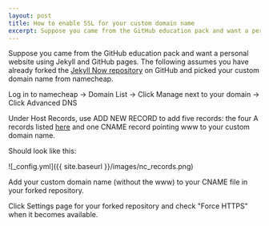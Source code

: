 ```yaml
---
layout: post
title: How to enable SSL for your custom domain name
excerpt: Suppose you came from the GitHub education pack and want a personal website using Jekyll and GitHub pages.
---
```


Suppose you came from the GitHub education pack and want a personal website using Jekyll and GitHub pages.
The following assumes you have already forked the [Jekyll Now repository](https://github.com/barryclark/jekyll-now) on GitHub and picked your custom domain name from namecheap.

Log in to namecheap -> Domain List -> Click Manage next to your domain -> Click Advanced DNS

Under Host Records, use ADD NEW RECORD to add five records: the four A records listed [here](https://help.github.com/articles/setting-up-an-apex-domain/#configuring-a-records-with-your-dns-provider) and one CNAME record pointing www to your custom domain name.

Should look like this:

![_config.yml]({{ site.baseurl }}/images/nc_records.png)

Add your custom domain name (without the www) to your CNAME file in your forked repository.

Click Settings page for your forked repository and check "Force HTTPS" when it becomes available.
